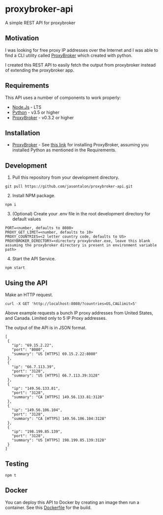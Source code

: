 # proxybroker-api
A simple REST API for proxybroker

## Motivation

I was looking for free proxy IP addresses over the Internet and I was able to find a CLI utility called [ProxyBroker](https://github.com/constverum/ProxyBroker) which created with python.

I created this REST API to easily fetch the output from proxybroker instead of extending the proxybroker app.

## Requirements

This API uses a number of components to work properly:

- [Node.Js](https://nodejs.org/en/download/) - LTS
- [Python](https://www.python.org/downloads/) - v3.5 or higher
- [ProxyBroker](https://github.com/constverum/ProxyBroker) - v0.3.2 or higher

## Installation
 * [ProxyBroker](https://github.com/constverum/ProxyBroker) - See [this link](https://github.com/constverum/ProxyBroker#installation) for installing ProxyBroker, assuming you installed Python as mentioned in the Requirements.
 
## Development

 1. Pull this repository from your development directory.
 ```
 git pull https://github.com/jasontalon/proxybroker-api.git
 ```
 2. Install NPM package.
 ```
 npm i
 ```
 3. (Optional) Create your .env file in the root development directory for default values
 ```
 PORT=<number, defaults to 8080>
 PROXY_GET_LIMIT=<number, defaults to 10>
 PROXY_COUNTRIES=<2 letter country code, defaults to US>
 PROXYBROKER_DIRECTORY=<directory proxybroker.exe, leave this blank assuming the proxybroker directory is present in environment variable path>
 ```
 4. Start the API Service.
 ```
 npm start
 ```
 
 ## Using the API
 Make an HTTP request. 
 ```
 curl -X GET 'http://localhost:8080/?countries=US,CA&limit=5'
 ```
 Above example requests a bunch IP proxy addresses from United States, and Canada. Limited only to 5 IP Proxy addresses.
 
 The output of the API is in JSON format.
 ```
 [
  {
    "ip": "69.15.2.22",
    "port": "8080",
    "summary": "US [HTTPS] 69.15.2.22:8080"
  },
  {
    "ip": "66.7.113.39",
    "port": "3128",
    "summary": "US [HTTPS] 66.7.113.39:3128"
  },
  {
    "ip": "149.56.133.81",
    "port": "3128",
    "summary": "CA [HTTPS] 149.56.133.81:3128"
  },
  {
    "ip": "149.56.106.104",
    "port": "3128",
    "summary": "CA [HTTPS] 149.56.106.104:3128"
  },
  {
    "ip": "198.199.85.139",
    "port": "3128",
    "summary": "US [HTTPS] 198.199.85.139:3128"
  }
]
 ```
 
 ## Testing
 ```
 npm t
 ```
 
 ## Docker
 You can deploy this API to Docker by creating an image then run a container. See this [Dockerfile](https://github.com/jasontalon/proxybroker-api/blob/master/Dockerfile) for the build.
 
